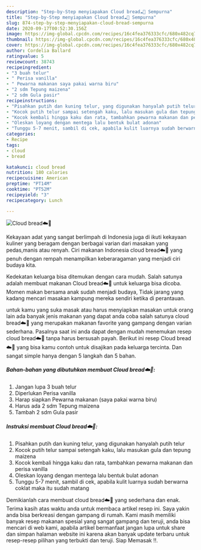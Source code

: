 ```yaml
---
description: "Step-by-Step menyiapakan Cloud bread☁️🍞 Sempurna"
title: "Step-by-Step menyiapakan Cloud bread☁️🍞 Sempurna"
slug: 874-step-by-step-menyiapakan-cloud-bread-sempurna
date: 2020-09-17T00:52:30.156Z
image: https://img-global.cpcdn.com/recipes/16c4fea376333cfc/680x482cq70/cloud-bread☁️🍞-foto-resep-utama.jpg
thumbnail: https://img-global.cpcdn.com/recipes/16c4fea376333cfc/680x482cq70/cloud-bread☁️🍞-foto-resep-utama.jpg
cover: https://img-global.cpcdn.com/recipes/16c4fea376333cfc/680x482cq70/cloud-bread☁️🍞-foto-resep-utama.jpg
author: Cordelia Ballard
ratingvalue: 5
reviewcount: 38743
recipeingredient:
- "3 buah telur"
- " Perisa vanilla"
- " Pewarna makanan saya pakai warna biru"
- "2 sdm Tepung maizena"
- "2 sdm Gula pasir"
recipeinstructions:
- "Pisahkan putih dan kuning telur, yang digunakan hanyalah putih telur"
- "Kocok putih telur sampai setengah kaku, lalu masukan gula dan tepung maizena"
- "Kocok kembali hingga kaku dan rata, tambahkan pewarna makanan dan perisa vanilla"
- "Oleskan loyang dengan mentega lalu bentuk bulat adonan"
- "Tunggu 5-7 menit, sambil di cek, apabila kulit luarnya sudah berwarna coklat maka itu sudah matang"
categories:
- Recipe
tags:
- cloud
- bread

katakunci: cloud bread 
nutrition: 180 calories
recipecuisine: American
preptime: "PT14M"
cooktime: "PT52M"
recipeyield: "3"
recipecategory: Lunch

---
```



![Cloud bread☁️🍞](https://img-global.cpcdn.com/recipes/16c4fea376333cfc/680x482cq70/cloud-bread☁️🍞-foto-resep-utama.jpg)

Kekayaan adat yang sangat berlimpah di Indonesia juga di ikuti kekayaan kuliner yang beragam dengan berbagai varian dari masakan yang pedas,manis atau renyah. Ciri makanan Indonesia cloud bread☁️🍞 yang penuh dengan rempah menampilkan keberaragaman yang menjadi ciri budaya kita.


Kedekatan keluarga bisa ditemukan dengan cara mudah. Salah satunya adalah membuat makanan Cloud bread☁️🍞 untuk keluarga bisa dicoba. Momen makan bersama anak sudah menjadi budaya, Tidak jarang yang kadang mencari masakan kampung mereka sendiri ketika di perantauan.



untuk kamu yang suka masak atau harus menyiapkan masakan untuk orang lain ada banyak jenis makanan yang dapat anda coba salah satunya cloud bread☁️🍞 yang merupakan makanan favorite yang gampang dengan varian sederhana. Pasalnya saat ini anda dapat dengan mudah menemukan resep cloud bread☁️🍞 tanpa harus bersusah payah.
Berikut ini resep Cloud bread☁️🍞 yang bisa kamu contoh untuk disajikan pada keluarga tercinta. Dan sangat simple hanya dengan 5 langkah dan 5 bahan.


<!--inarticleads1-->

##### Bahan-bahan yang dibutuhkan membuat Cloud bread☁️🍞:

1. Jangan lupa 3 buah telur
1. Diperlukan  Perisa vanilla
1. Harap siapkan  Pewarna makanan (saya pakai warna biru)
1. Harus ada 2 sdm Tepung maizena
1. Tambah 2 sdm Gula pasir




<!--inarticleads2-->

##### Instruksi membuat  Cloud bread☁️🍞:

1. Pisahkan putih dan kuning telur, yang digunakan hanyalah putih telur
1. Kocok putih telur sampai setengah kaku, lalu masukan gula dan tepung maizena
1. Kocok kembali hingga kaku dan rata, tambahkan pewarna makanan dan perisa vanilla
1. Oleskan loyang dengan mentega lalu bentuk bulat adonan
1. Tunggu 5-7 menit, sambil di cek, apabila kulit luarnya sudah berwarna coklat maka itu sudah matang




Demikianlah cara membuat cloud bread☁️🍞 yang sederhana dan enak. Terima kasih atas waktu anda untuk membaca artikel resep ini. Saya yakin anda bisa berkreasi dengan gampang di rumah. Kami masih memiliki banyak resep makanan spesial yang sangat gampang dan teruji, anda bisa mencari di web kami, apabila artikel bermanfaat jangan lupa untuk share dan simpan halaman website ini karena akan banyak update terbaru untuk resep-resep pilihan yang terbukti dan teruji. Siap Memasak !!. 
